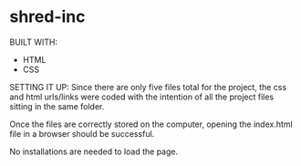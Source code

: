 # shred-inc

BUILT WITH:
- HTML
- CSS

SETTING IT UP:
Since there are only five files total for the project, the css and html urls/links were coded with the intention of all the
project files sitting in the same folder.

Once the files are correctly stored on the computer, opening the index.html file in a browser should be successful.

No installations are needed to load the page.
